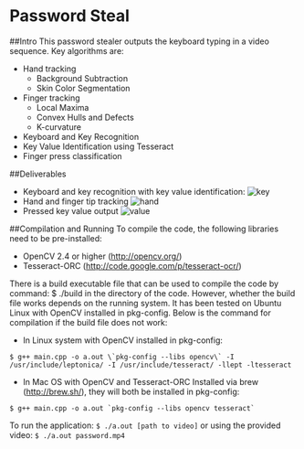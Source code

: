 Password Steal
==============
##Intro
This password stealer outputs the keyboard typing in a video sequence. Key algorithms are:
* Hand tracking
	* Background Subtraction
	* Skin Color Segmentation
* Finger tracking
	* Local Maxima
	* Convex Hulls and Defects
	* K-curvature
* Keyboard and Key Recognition
* Key Value Identification using Tesseract
* Finger press classification

##Deliverables
* Keyboard and key recognition with key value identification:
![key](http://www.mftp.info/20140202/1392023164x1927178161.png)
* Hand and finger tip tracking
![hand](http://www.mftp.info/20140202/1392023203x1927178161.png)
* Pressed key value output
![value](http://www.mftp.info/20140202/1392023230x1927178161.png)

##Compilation and Running
To compile the code, the following libraries need to be pre-installed:
* OpenCV 2.4 or higher (http://opencv.org/)
* Tesseract-ORC (http://code.google.com/p/tesseract-ocr/)

There is a build executable file that can be used to compile the code by command:
$ ./build
in the directory of the code.
However, whether the build file works depends on the running system. It has been tested on Ubuntu Linux with OpenCV installed in pkg-config. Below is the command for compilation if the build file does not work:
* In Linux system with OpenCV installed in pkg-config:
```
$ g++ main.cpp -o a.out \`pkg-config --libs opencv\` -I /usr/include/leptonica/ -I /usr/include/tesseract/ -llept -ltesseract
```
* In Mac OS with OpenCV and Tesseract-ORC Installed via brew (http://brew.sh/), they will both be installed in pkg-config:
```
$ g++ main.cpp -o a.out `pkg-config --libs opencv tesseract`
```
To run the application:
`$ ./a.out [path to video]`
or using the provided video:
`$ ./a.out password.mp4 `
